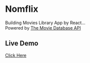 # Nomflix

Building Movies Library App by React...<br>
Powered by [The Movie Database API](https://www.themoviedb.org/)

## Live Demo

[Click Here](https://unruffled-agnesi-1bc8d2.netlify.app)
